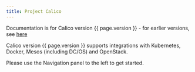 ```yaml
---
title: Project Calico
---
```

Documentation is for Calico version {{ page.version }} - for earlier versions, see [here]({{site.url}}/version)

Calico version {{ page.version }} supports integrations with Kubernetes, Docker, Mesos (including DC/OS) and OpenStack.  

Please use the Navigation panel to the left to get started.

